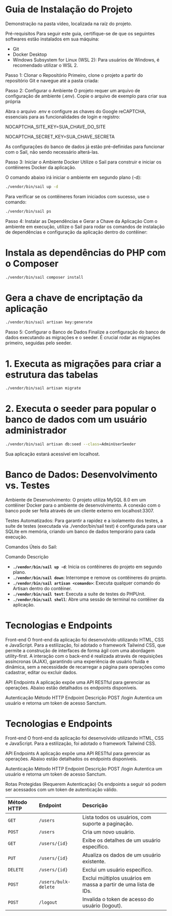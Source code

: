 # Guia de Instalação do Projeto 

Demonstração na pasta vídeo, localizada na raíz do projeto.

Pré-requisitos
Para seguir este guia, certifique-se de que os seguintes softwares estão instalados em sua máquina:

* Git
* Docker Desktop
* Windows Subsystem for Linux (WSL 2): Para usuários de Windows, é recomendado utilizar o WSL 2.

Passo 1: Clonar o Repositório
Primeiro, clone o projeto a partir do repositório Git e navegue até a pasta criada:

Passo 2: Configurar o Ambiente
O projeto requer um arquivo de configuração de ambiente (.env). Copie o arquivo de exemplo para criar sua própria 

Abra o arquivo .env e configure as chaves do Google reCAPTCHA, essenciais para as funcionalidades de login e registro:

NOCAPTCHA_SITE_KEY=SUA_CHAVE_DO_SITE

NOCAPTCHA_SECRET_KEY=SUA_CHAVE_SECRETA

As configurações do banco de dados já estão pré-definidas para funcionar com o Sail, não sendo necessário alterá-las.

Passo 3: Iniciar o Ambiente Docker
Utilize o Sail para construir e iniciar os contêineres Docker da aplicação. 

O comando abaixo irá iniciar o ambiente em segundo plano (-d):
```bash
./vendor/bin/sail up -d
```

Para verificar se os contêineres foram iniciados com sucesso, use o comando:
```bash
./vendor/bin/sail ps
```
Passo 4: Instalar as Dependências e Gerar a Chave da Aplicação
Com o ambiente em execução, utilize o Sail para rodar os comandos de instalação de dependências e configuração da aplicação dentro do contêiner:

# Instala as dependências do PHP com o Composer
```bash
./vendor/bin/sail composer install
```
# Gera a chave de encriptação da aplicação
```bash
./vendor/bin/sail artisan key:generate
```
Passo 5: Configurar o Banco de Dados
Finalize a configuração do banco de dados executando as migrações e o seeder. É crucial rodar as migrações primeiro, seguidas pelo seeder.

# 1. Executa as migrações para criar a estrutura das tabelas
```bash
./vendor/bin/sail artisan migrate
```

# 2. Executa o seeder para popular o banco de dados com um usuário administrador
```bash
./vendor/bin/sail artisan db:seed --class=AdminUserSeeder
```
Sua aplicação estará acessível em localhost.

# Banco de Dados: Desenvolvimento vs. Testes

Ambiente de Desenvolvimento: O projeto utiliza MySQL 8.0 em um contêiner Docker para o ambiente de desenvolvimento. A conexão com o banco pode ser feita através de um cliente externo em localhost:3307.

Testes Automatizados: Para garantir a rapidez e a isolamento dos testes, a suíte de testes (executada via ./vendor/bin/sail test) é configurada para usar SQLite em memória, criando um banco de dados temporário para cada execução.

Comandos Úteis do Sail:

Comando	Descrição
* **`./vendor/bin/sail up -d`**: Inicia os contêineres do projeto em segundo plano.
* **`./vendor/bin/sail down`**: Interrompe e remove os contêineres do projeto.
* **`./vendor/bin/sail artisan <comando>`**: Executa qualquer comando do Artisan dentro do contêiner.
* **`./vendor/bin/sail test`**: Executa a suíte de testes do PHPUnit.
* **`./vendor/bin/sail shell`**: Abre uma sessão de terminal no contêiner da aplicação.

# Tecnologias e Endpoints
Front-end
O front-end da aplicação foi desenvolvido utilizando HTML, CSS e JavaScript. Para a estilização, foi adotado o framework Tailwind CSS, que permite a construção de interfaces de forma ágil com uma abordagem utility-first. A interação com o back-end é realizada através de requisições assíncronas (AJAX), garantindo uma experiência de usuário fluida e dinâmica, sem a necessidade de recarregar a página para operações como cadastrar, editar ou excluir dados.

API Endpoints
A aplicação expõe uma API RESTful para gerenciar as operações. Abaixo estão detalhados os endpoints disponíveis.

Autenticação
Método HTTP	Endpoint	Descrição
POST	/login	Autentica um usuário e retorna um token de acesso Sanctum.

# Tecnologias e Endpoints

Front-end
O front-end da aplicação foi desenvolvido utilizando HTML, CSS e JavaScript. Para a estilização, foi adotado o framework Tailwind CSS.

API Endpoints
A aplicação expõe uma API RESTful para gerenciar as operações. Abaixo estão detalhados os endpoints disponíveis.

Autenticação
Método HTTP	Endpoint	Descrição
POST	/login	Autentica um usuário e retorna um token de acesso Sanctum.

Rotas Protegidas (Requerem Autenticação)
Os endpoints a seguir só podem ser acessados com um token de autenticação válido.

| Método HTTP | Endpoint | Descrição |
| :--- | :--- | :--- |
| `GET` | `/users` | Lista todos os usuários, com suporte a paginação. |
| `POST` | `/users` | Cria um novo usuário. |
| `GET` | `/users/{id}` | Exibe os detalhes de um usuário específico. |
| `PUT` | `/users/{id}` | Atualiza os dados de um usuário existente. |
| `DELETE` | `/users/{id}` | Exclui um usuário específico. |
| `POST` | `/users/bulk-delete` | Exclui múltiplos usuários em massa a partir de uma lista de IDs. |
| `POST` | `/logout` | Invalida o token de acesso do usuário (logout). |
